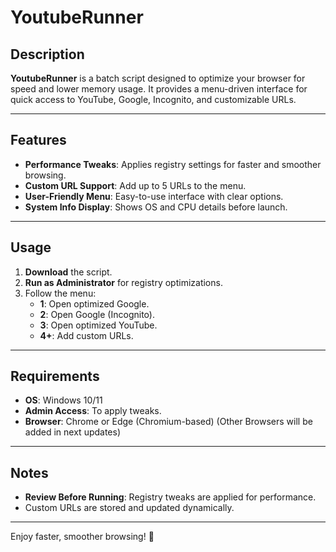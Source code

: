 # YoutubeRunner  

## Description  
**YoutubeRunner** is a batch script designed to optimize your browser for speed and lower memory usage. It provides a menu-driven interface for quick access to YouTube, Google, Incognito, and customizable URLs.

---

## Features  
- **Performance Tweaks**: Applies registry settings for faster and smoother browsing.  
- **Custom URL Support**: Add up to 5 URLs to the menu.  
- **User-Friendly Menu**: Easy-to-use interface with clear options.  
- **System Info Display**: Shows OS and CPU details before launch.

---

## Usage  
1. **Download** the script.  
2. **Run as Administrator** for registry optimizations.  
3. Follow the menu:  
   - **1**: Open optimized Google.  
   - **2**: Open Google (Incognito).  
   - **3**: Open optimized YouTube.  
   - **4+**: Add custom URLs.  

---

## Requirements  
- **OS**: Windows 10/11  
- **Admin Access**: To apply tweaks.  
- **Browser**: Chrome or Edge (Chromium-based) (Other Browsers will be added in next updates)

---

## Notes  
- **Review Before Running**: Registry tweaks are applied for performance.
- Custom URLs are stored and updated dynamically.

---

Enjoy faster, smoother browsing! 🚀
